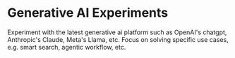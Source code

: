# Generative AI Experiments

Experiment with the latest generative ai platform such as OpenAI's chatgpt, Anthropic's Claude, Meta's Llama, etc.
Focus on solving specific use cases, e.g. smart search, agentic workflow, etc.


